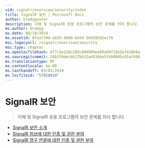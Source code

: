 ```yaml
---
uid: signalr/overview/security/index
title: SignalR 보안 | Microsoft Docs
author: bradygaster
description: 이해 및 SignalR 응용 프로그램의 보안 문제를 처리 합니다.
ms.author: bradyg
ms.date: 09/19/2014
ms.assetid: 8faa734d-ab55-4b09-be54-564595d2ec78
msc.legacyurl: /signalr/overview/security
msc.type: chapter
ms.openlocfilehash: 077c9e220c293c090999ee09ab0f2de3e743869a
ms.sourcegitcommit: 24b1f6decbb17bb22a45166e5fdb0845c65af498
ms.translationtype: MT
ms.contentlocale: ko-KR
ms.lasthandoff: 03/01/2019
ms.locfileid: "57020010"
---
```

<a name="signalr-security"></a>SignalR 보안
====================
> 이해 및 SignalR 응용 프로그램의 보안 문제를 처리 합니다.


- [SignalR 보안 소개](introduction-to-security.md)
- [SignalR 허브에 대한 인증 및 권한 부여](hub-authorization.md)
- [SignalR 영구 연결에 대한 인증 및 권한 부여](persistent-connection-authorization.md)
